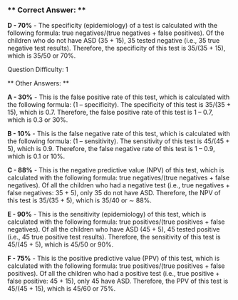 ### ** Correct Answer: **

**D - 70%** - The specificity (epidemiology) of a test is calculated with the following formula: true negatives/(true negatives + false positives). Of the children who do not have ASD (35 + 15), 35 tested negative (i.e., 35 true negative test results). Therefore, the specificity of this test is 35/(35 + 15), which is 35/50 or 70%.

Question Difficulty: 1

** Other Answers: **

**A - 30%** - This is the false positive rate of this test, which is calculated with the following formula: (1 – specificity). The specificity of this test is 35/(35 + 15), which is 0.7. Therefore, the false positive rate of this test is 1 – 0.7, which is 0.3 or 30%.

**B - 10%** - This is the false negative rate of this test, which is calculated with the following formula: (1 – sensitivity). The sensitivity of this test is 45/(45 + 5), which is 0.9. Therefore, the false negative rate of this test is 1 – 0.9, which is 0.1 or 10%.

**C - 88%** - This is the negative predictive value (NPV) of this test, which is calculated with the following formula: true negatives/(true negatives + false negatives). Of all the children who had a negative test (i.e., true negatives + false negatives: 35 + 5), only 35 do not have ASD. Therefore, the NPV of this test is 35/(35 + 5), which is 35/40 or ∼ 88%.

**E - 90%** - This is the sensitivity (epidemiology) of this test, which is calculated with the following formula: true positives/(true positives + false negatives). Of all the children who have ASD (45 + 5), 45 tested positive (i.e., 45 true positive test results). Therefore, the sensitivity of this test is 45/(45 + 5), which is 45/50 or 90%.

**F - 75%** - This is the positive predictive value (PPV) of this test, which is calculated with the following formula: true positives/(true positives + false positives). Of all the children who had a positive test (i.e., true positive + false positive: 45 + 15), only 45 have ASD. Therefore, the PPV of this test is 45/(45 + 15), which is 45/60 or 75%.

